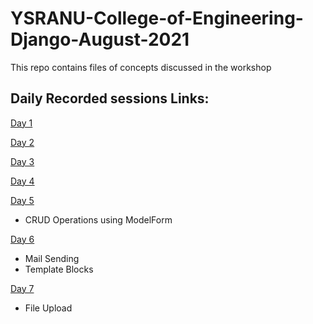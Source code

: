 # YSRANU-College-of-Engineering-Django-August-2021
This repo contains files of concepts discussed in the workshop
## Daily Recorded sessions Links:
[Day 1](https://transcripts.gotomeeting.com/#/s/a57d5222e9750dac805066ddc7ff30e175f07bb7c48611a716229e66f2490c50)

[Day 2](https://transcripts.gotomeeting.com/#/s/d33492b5761dc5a80d1ee2bef74be61248a96a2a73f40914b6a9646671f43478)

[Day 3](https://transcripts.gotomeeting.com/#/s/27b1c49dc3aaa73fd56da8e17663d3a6a0b10706240a39419112d9b198079ce5)

[Day 4](https://transcripts.gotomeeting.com/#/s/e550b3eda0a325883eeb1dfb9dff57c93caa75cd6decf0b026450cf062c50b0d)

[Day 5](https://transcripts.gotomeeting.com/#/s/7f208db65af545d5196ad1ddce10a9b6ca25b28e3806b09308945ac15e7e472d)
- CRUD Operations using ModelForm

[Day 6](https://transcripts.gotomeeting.com/#/s/c88818cdb7a3aae05c93b51af90c6054e1d82311423b9510e4805c5085c1100d)
- Mail Sending
- Template Blocks

[Day 7](https://transcripts.gotomeeting.com/#/s/13f0ef6058b0e0815e5fbf45e8a2b6c6ab539ecf24a8d59e43c7773b50ff4618)
- File Upload
